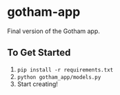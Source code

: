 # gotham-app

Final version of the Gotham app.


## To Get Started

1. `pip install -r requirements.txt`
2. `python gotham_app/models.py`
3. Start creating!

